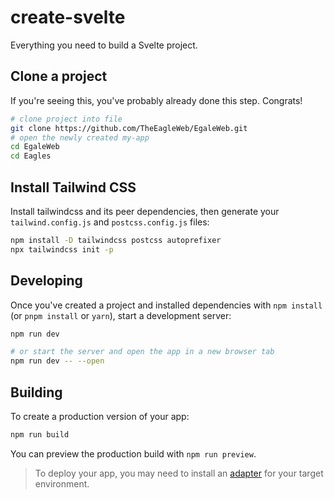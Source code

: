 # create-svelte

Everything you need to build a Svelte project.

## Clone a project

If you're seeing this, you've probably already done this step. Congrats!

```bash
# clone project into file
git clone https://github.com/TheEagleWeb/EgaleWeb.git
# open the newly created my-app
cd EgaleWeb
cd Eagles
```

## Install Tailwind CSS
Install tailwindcss and its peer dependencies, then generate your `tailwind.config.js` and `postcss.config.js` files:
```bash
npm install -D tailwindcss postcss autoprefixer
npx tailwindcss init -p
```

## Developing

Once you've created a project and installed dependencies with `npm install` (or `pnpm install` or `yarn`), start a development server:

```bash
npm run dev

# or start the server and open the app in a new browser tab
npm run dev -- --open
```

## Building

To create a production version of your app:

```bash
npm run build
```

You can preview the production build with `npm run preview`.

> To deploy your app, you may need to install an [adapter](https://kit.svelte.dev/docs/adapters) for your target environment.
